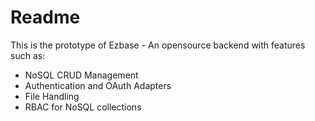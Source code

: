 # Readme

This is the prototype of Ezbase - An opensource backend with features such as:

- NoSQL CRUD Management
- Authentication and OAuth Adapters
- File Handling
- RBAC for NoSQL collections





